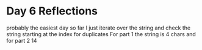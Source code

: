 # Day 6 Reflections

probably the easiest day so far
I just iterate over the string and check the string starting at the index for duplicates
For part 1 the string is 4 chars and for part 2 14